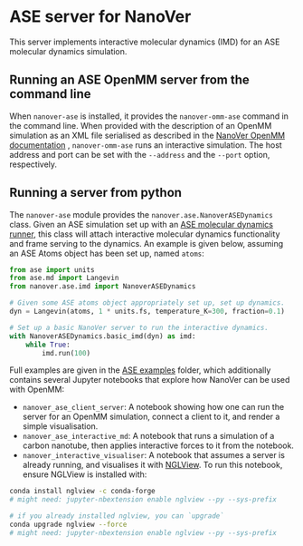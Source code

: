ASE server for NanoVer
========================

This server implements interactive molecular dynamics (IMD) for an ASE molecular dynamics simulation. 

Running an ASE OpenMM server from the command line
-----------------------------------------------

When `nanover-ase` is installed, it provides the `nanover-omm-ase`
command in the command line. When provided with the description of an
OpenMM simulation as an XML file serialised as described in the [NanoVer OpenMM documentation](../nanover-openmm/README.md) 
, `nanover-omm-ase` runs an interactive simulation. 
The host address and port can be set with
the `--address` and the `--port` option, respectively.


Running a server from python
----------------------------

The `nanover-ase` module provides the
`nanover.ase.NanoverASEDynamics` class. Given an ASE simulation set up with an 
[ASE molecular dynamics runner](https://wiki.fysik.dtu.dk/ase/ase/md.html), this class will 
attach interactive molecular dynamics functionality and frame serving to the dynamics. 
An example is given below, assuming an ASE Atoms object has been set up, named `atoms`:

```python
from ase import units
from ase.md import Langevin
from nanover.ase.imd import NanoverASEDynamics

# Given some ASE atoms object appropriately set up, set up dynamics.
dyn = Langevin(atoms, 1 * units.fs, temperature_K=300, fraction=0.1)

# Set up a basic NanoVer server to run the interactive dynamics.
with NanoverASEDynamics.basic_imd(dyn) as imd:
    while True:
        imd.run(100)
```

Full examples are given in the [ASE examples](../../examples/ase) folder, which additionally
contains several Jupyter notebooks that explore how NanoVer can be used with OpenMM:

* `nanover_ase_client_server`: A notebook showing how one can run the server for an OpenMM simulation, 
connect a client to it, and render a simple visualisation. 
* `nanover_ase_interactive_md`: A notebook that runs a simulation of a carbon nanotube, then applies
interactive forces to it from the notebook.
* `nanover_interactive_visualiser`: A notebook that assumes a server is already running, and visualises it
with [NGLView](https://github.com/arose/nglview). To run this notebook, ensure NGLView is installed with:

```bash
conda install nglview -c conda-forge
# might need: jupyter-nbextension enable nglview --py --sys-prefix

# if you already installed nglview, you can `upgrade`
conda upgrade nglview --force
# might need: jupyter-nbextension enable nglview --py --sys-prefix
```


